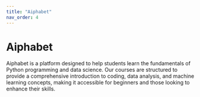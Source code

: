 ```yaml
---
title: "Aiphabet"
nav_order: 4
---
```

# Aiphabet
Aiphabet is a platform designed to help students learn the fundamentals of Python programming and data science. Our courses are structured to provide a comprehensive introduction to coding, data analysis, and machine learning concepts, making it accessible for beginners and those looking to enhance their skills.

